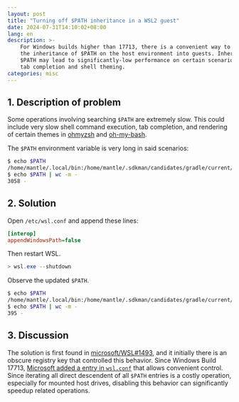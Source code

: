 ```yaml
---
layout: post
title: "Turning off $PATH inheritance in a WSL2 guest"
date: 2024-07-31T14:10:02+08:00
lang: en
description: >-
    For Windows builds higher than 17713, there is a convenient way to prevent
    the inheritance of $PATH on the host environment into guests. Inherited
    $PATH may lead to significantly-low performance on certain scenarios, such as
    tab completion and shell theming.
categories: misc
---
```


## 1. Description of problem

Some operations involving searching `$PATH` are extremely slow. This could include very slow shell command execution, tab completion, and rendering of certain themes in [ohmyzsh](https://github.com/ohmyzsh/ohmyzsh) and [oh-my-bash](https://github.com/ohmybash/oh-my-bash/).

The `$PATH` environment variable is very long in said scenarios:

```bash
$ echo $PATH
/home/mantle/.local/bin:/home/mantle/.sdkman/candidates/gradle/current/bin:/home/mantle/.cargo/bin:/usr/local/sbin:/usr/local/bin:/usr/sbin:/usr/bin:/sbin:/bin:/usr/games:/usr/local/games:/usr/lib/wsl/lib:/mnt/c/Program Files/NVIDIA GPU Computing Toolkit/CUDA/v12.1/bin:/mnt/c/Program Files/NVIDIA GPU Computing Toolkit/CUDA/v12.1/libnvvp:/mnt/d/Program Files/Python311/Scripts/:/mnt/d/Program Files/Python311/: [SNIP] :/mnt/c/ProgramData/mingw64/mingw64/bin:/mnt/c/Users/Mantle/AppData/Roaming/npm:/mnt/d/bdist/floss-v3.1.0-windows:/mnt/c/Users/Mantle/.dotnet/tools:/home/mantle/.dotnet/tools
$ echo $PATH | wc -m -
3058 -
```

## 2. Solution

Open `/etc/wsl.conf` and append these lines:

```ini
[interop]
appendWindowsPath=false
```

Then restart WSL.

```powershell
> wsl.exe --shutdown
```

Observe the updated `$PATH`.

```bash
$ echo $PATH
/home/mantle/.local/bin:/home/mantle/.sdkman/candidates/gradle/current/bin:/home/mantle/dist/verible-v0.0-3638-ge3ef2a37/bin:/home/mantle/.cargo/bin:/usr/lib/ccache:/home/mantle/loongson-gnu-toolchain-8.3-x86_64-loongarch64-linux-gnu-rc1.2/bin:/usr/local/sbin:/usr/local/bin:/usr/sbin:/usr/bin:/sbin:/bin:/usr/games:/usr/local/games:/usr/lib/wsl/lib:/home/mantle/.dotnet/tools
$ echo $PATH | wc -m -
395 -
```

## 3. Discussion

The solution is first found in [microsoft/WSL#1493](https://github.com/microsoft/WSL/issues/1493), and it initially there is an obscure registry key that controlled this behavior. Since Windows Build 17713, [Microsoft added a entry in `wsl.conf`](https://learn.microsoft.com/en-us/windows/wsl/release-notes#build-17713) that allows convenient control. Since iterating all direct descendent of all `$PATH` entries is a costly operation, especially for mounted host drives, disabling this behavior can significantly speedup related operations.

